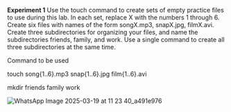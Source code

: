 **Experiment 1**
Use the touch command to create sets of empty practice files to use during this lab. In each set, replace X with the numbers 1 through 6. Create six files with names of the form songX.mp3, snapX.jpg, filmX.avi. Create three subdirectories for organizing your files, and name the subdirectories friends, family, and work. Use a single command to create all three subdirectories at the same time.

Command to be used

touch song{1..6}.mp3 snap{1..6}.jpg film{1..6}.avi

mkdir friends family work

![WhatsApp Image 2025-03-19 at 11 23 40_a491e976](https://github.com/user-attachments/assets/4588698d-2a5d-42cb-a2a4-ff322c627657)




